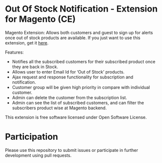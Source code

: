 # Out Of Stock Notification - Extension for Magento (CE)
Magento Extension: Allows both customers and guest to sign up for alerts once out of stock products are available.
If you just want to use this extension, get it [here](https://www.magentocommerce.com/magento-connect/out-of-stock-notification-12.html).

Features:
* Notifies all the subscribed customers for their subscribed product once they are back in Stock.
* Allows user to enter Email Id for ‘Out of Stock’ products.
* Ajax request and response functionality for subscription and notification.
* Customer group will be given high priority in compare with individual customer.
* Admin can delete the customer from the subscription list.
* Admin can see the list of subscribed customers, and can filter the subscribers product wise at Magento backend.

This extension is free software licensed under Open Software License. 

# Participation
Please use this repository to submit issues or participate in further development using pull requests.
